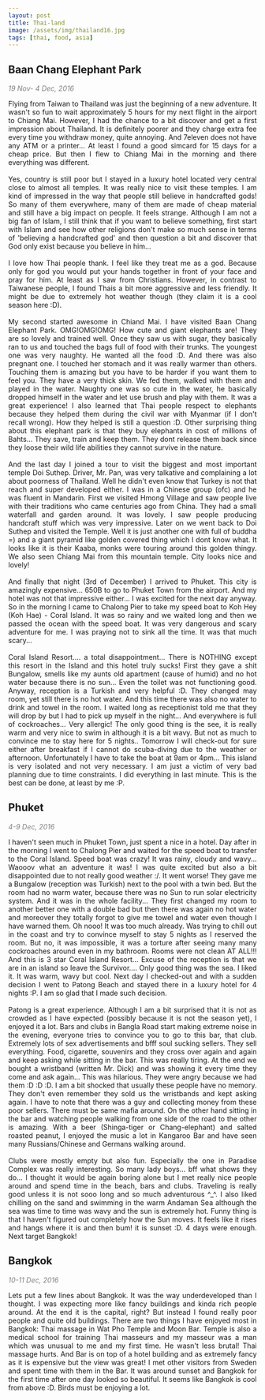 ```yaml
---
layout: post
title: Thai-land
image: /assets/img/thailand16.jpg
tags: [thai, food, asia]
---
```


<h2>Baan Chang Elephant Park</h2>
<font color="#808080">
<em>19 Nov- 4 Dec, 2016</em>
</font>
<p align="justify">
Flying from Taiwan to Thailand was just the beginning of a new adventure. It wasn't so fun to wait approximately 5 hours for my next flight in the airport to Chiang Mai. However, I had the chance to a bit discover and get a first impression about Thailand. It is definitely poorer and they charge extra fee every time you withdraw money, quite annoying. And 7eleven does not have any ATM or a printer... At least I found a good simcard for 15 days for a cheap price. But then I flew to Chiang Mai in the morning and there everything was different. 
<br><br>
Yes, country is still poor but I stayed in a luxury hotel located very central close to almost all temples. It was really nice to visit these temples. I am kind of impressed in the way that people still believe in handcrafted gods! So many of them everywhere, many of them are made of cheap material and still have a big impact on people. It feels strange. Although I am not a big fan of Islam, I still think that if you want to believe something, first start with Islam and see how other religions don't make so much sense in terms of 'believing a handcrafted god' and then question a bit and discover that God only exist because you believe in him...
<br><br>
I love how Thai people thank. I feel like they treat me as a god. Because only for god you would put your hands together  in front of your face and pray for him. At least as I saw from Christians. However, in contrast to Taiwanese people, I found Thais a bit more aggressive and less friendly. It might be due to extremely hot weather though (they claim it is a cool season here :D).
<br><br>
My second started awesome in Chiand Mai. I have visited Baan Chang Elephant Park. OMG!OMG!OMG! How cute and giant elephants are! They are so lovely and trained well. Once they saw us with sugar, they basically ran to us and touched the bags full of food with their trunks. The youngest one was very naughty. He wanted all the food :D. And there was also pregnant one. I touched her stomach and it was really warmer than others. Touching them is amazing but you have to be harder if you want them to feel you. They have a very thick skin. We fed them, walked with them and played in the water. Naughty one was so cute in the water, he basically dropped himself in the water and let use brush and play with them. It was a great experience! I also learned that Thai people respect to elephants because they helped them during the civil war with Myanmar (if I don't recall wrong). How they helped is still a question :D. Other surprising thing about this elephant park is that they buy elephants in cost of millions of Bahts... They save, train and keep them. They dont release them back since they loose their wild life abilities they cannot survive in the nature.
<br><br>
And the last day I joined a tour to visit the biggest and most important temple Doi Suthep. Driver, Mr. Pan, was very talkative and complaining a lot about poorness of Thailand. Well he didn't even know that Turkey is not that reach and super developed either. I was in a Chinese group (ofc) and he was fluent in Mandarin. First we visited Hmong Village and saw people live with their traditions who came centuries ago from China. They had a small waterfall and garden around. It was lovely. I saw people producing handcraft stuff which was very impressive. Later on we went back to Doi Suthep and visited the Temple. Well it is just another one with full of buddha =) and a giant pyramid like golden covered thing which I dont know what. It looks like it is their Kaaba, monks were touring around this golden thingy. We also seen Chiang Mai from this mountain temple. City looks nice and lovely!
<br><br>
And finally that night (3rd of December) I arrived to Phuket. This city is amazingly expensive... 650B to go to Phuket Town from the airport. And my hotel was not that impressive either... I was excited for the next day anyway. So in the morning I came to Chalong Pier to take my speed boat to Koh Hey (Koh Hae) - Coral Island. It was so rainy and we waited long and then we passed the ocean with the speed boat. It was very dangerous and scary adventure for me. I was praying not to sink all the time. It was that much scary...
<br><br>
Coral Island Resort.... a total disappointment... There is NOTHING except this resort in the Island and this hotel truly sucks! First they gave a shit Bungalow, smells like my aunts old apartment (cause of humid) and no hot water because there is no sun... Even the toilet was not functioning good. Anyway, reception is a Turkish and very helpful :D. They changed may room, yet still there is no hot water. And this time there was also no water to drink and towel in the room. I waited long as receptionist told me that they will drop by but I had to pick up myself in the night... And everywhere is full of cockroaches... Very allergic! The only good thing is the see, it is really warm and very nice to swim in although it is a bit wavy. But not as much to convince me to stay here for 5 nights.. Tomorrow I will check-out for sure either after breakfast if I cannot do scuba-diving due to the weather or afternoon. Unfortunately I have to take the boat at 9am or 4pm... This island is very isolated and not very necessary. I am just a victim of very bad planning due to time constraints. I did everything in last minute. This is the best can be done, at least by me :P. 
</p>

<h2>Phuket</h2>
<font color="#808080">
<em>4-9 Dec, 2016</em>
</font>
<p align="justify">
I haven't seen much in Phuket Town, just spent a nice in a hotel. Day after in the morning I went to Chalong Pier and waited for the speed boat to transfer to the Coral Island. Speed boat was crazy! It was rainy, cloudy and wavy... Waooov what an adventure it was! I was quite excited but also a bit disappointed due to not really good weather :/. It went worse! They gave me a Bungalow (reception was Turkish) next to the pool with a twin bed. But the room had no warm water, because there was no Sun to run solar electricity system. And it was in the whole facility... They first changed my room to another better one with a double bad but then there was again no hot water and moreover they totally forgot to give me towel and water even though I have warned them. Oh nooo! It was too much already. Was trying to chill out in the coast and try to convince myself to stay 5 nights as I reserved the room. But no, it was impossible, it was a torture after seeing many many cockroaches around even in my bathroom. Rooms were not clean AT ALL!!! And this is 3 star Coral Island Resort... Excuse of the reception is that we are in an island so leave the Survivor.... Only good thing was the sea. I liked it. It was warm, wavy but cool. Next day I checked-out and with a sudden decision I went to Patong Beach and stayed there in a luxury hotel for 4 nights :P. I am so glad that I made such decision.
<br><br>
Patong is a great experience. Although I am a bit surprised that it is not as crowded as I have expected (possibly because it is not the season yet), I enjoyed it a lot. Bars and clubs in Bangla Road start making extreme noise in the evening, everyone tries to convince you to go to this bar, that club. Extremely lots of sex advertisements and bfff soul sucking sellers. They sell everything. Food, cigarette, souvenirs and they cross over again and again and keep asking while sitting in the bar. This was really tiring. At the end we bought a wristband (written Mr. Dick) and was showing it every time they come and ask again... This was hilarious. They were angry because we had them :D :D :D. I am a bit shocked that usually these people have no memory. They don't even remember they sold us the wristbands and kept asking again. I have to note that there was a guy and collecting money from these poor sellers. There must be same mafia around. On the other hand sitting in the bar and watching people walking from one side of the road to the other is amazing. With a beer (Shinga-tiger or Chang-elephant) and salted roasted peanut, I enjoyed the music a lot in Kangaroo Bar and have seen many Russians/Chinese and Germans walking around. 
<br><br>
Clubs were mostly empty but also fun. Especially the one in Paradise Complex was really interesting. So many lady boys... bff what shows they do... I thought it would be again boring alone but I met really nice people around and spend time in the beach, bars and clubs. Traveling is really good unless it is not sooo long and so much adventurous ^_^.  I also liked chilling on the sand and swimming in the warm Andaman Sea although the sea was time to time was wavy and the sun is extremely hot. Funny thing is that I haven't figured out completely how the Sun moves. It feels like it rises and hangs where it is and then bum! it is sunset :D. 4 days were enough. Next target Bangkok!
</p>

<h2>Bangkok</h2>
<font color="#808080">
<em>10-11 Dec, 2016</em>
</font>
<p align="justify">
Lets put a few lines about Bangkok. It was the way underdeveloped than I thought. I was expecting more like fancy buildings and kinda rich people around. At the end it is the capital, right? But instead I found really poor people and quite old buildings. There are two things I have enjoyed most in Bangkok: Thai massage in Wat Pho Temple and Moon Bar. Temple is also a medical school for training Thai masseurs and my masseur was a man which was unusual to me and my first time. He wasn't less brutal! Thai massage hurts.  And Bar is on top of a hotel building and as extremely fancy as it is expensive but the view was great! I met other visitors from Sweden and spent time with them in the Bar. It was around sunset and Bangkok for the first time after one day looked so beautiful. It seems like Bangkok is cool from above :D. Birds must be enjoying a lot.
</p>